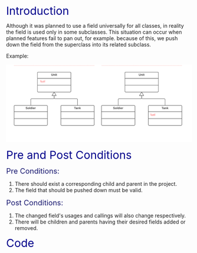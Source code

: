 <span style="color:darkblue;font-size:30px;">Introduction </span>

Although it was planned to use a field universally for all classes, in reality the field is used only in
some subclasses. This situation can occur when planned features fail to pan out, for example.
because of this, we push down the field from the superclass into its related subclass.

Example:

![pushdownfield](pushdownfield.png)

<span style="color:darkblue;font-size:30px;">Pre and Post Conditions </span>

<span style="color:MidnightBlue;font-size:20px;">Pre Conditions: </span>

1. There should exist a corresponding child and parent in the project.
2. The field that should be pushed down must be valid.

<span style="color:MidnightBlue;font-size:20px;">Post Conditions: </span>

1. The changed field's usages and callings will also change respectively.
2. There will be children and parents having their desired fields added or removed.

<span style="color:darkblue;font-size:30px;">Code</span>